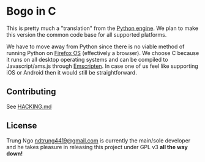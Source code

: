 # Bogo in C

This is pretty much a "translation" from the [Python engine][1]. We plan to make
this version the common code base for all supported platforms.

We have to move away from Python since there is no viable method of running
Python on [Firefox OS][2] (effectively a browser). We choose C because it runs
on all desktop operating systems and can be compiled to Javascript/ams.js through
[Emscripten][3]. In case one of us feel like supporting iOS or Android then it
would still be straightforward.

[1]: https://github.com/BoGoEngine/ibus-bogo-python/
[2]: http://www.mozilla.org/en-US/firefox/os/
[3]: https://github.com/kripken/emscripten

## Contributing

See [HACKING.md](HACKING.md)

## License

Trung Ngo <ndtrung4419@gmail.com> is currently the main/sole developer and he
takes pleasure in releasing this project under GPL v3 **all the way down!**
